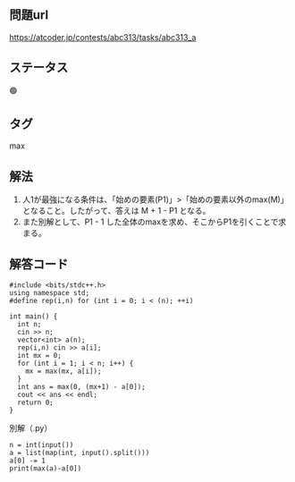## 問題url
https://atcoder.jp/contests/abc313/tasks/abc313_a

## ステータス
🟢

## タグ
max

## 解法
1. 人1が最強になる条件は、「始めの要素(P1)」>「始めの要素以外のmax(M)」となること。したがって、答えは M + 1 - P1 となる。
1. また別解として、P1 - 1 した全体のmaxを求め、そこからP1を引くことで求まる。

## 解答コード
```
#include <bits/stdc++.h>
using namespace std;
#define rep(i,n) for (int i = 0; i < (n); ++i)

int main() {
  int n;
  cin >> n;
  vector<int> a(n);
  rep(i,n) cin >> a[i];
  int mx = 0;
  for (int i = 1; i < n; i++) {
    mx = max(mx, a[i]);
  }
  int ans = max(0, (mx+1) - a[0]);
  cout << ans << endl;
  return 0;
}
```

別解（.py）
```
n = int(input())
a = list(map(int, input().split()))
a[0] -= 1
print(max(a)-a[0])
```